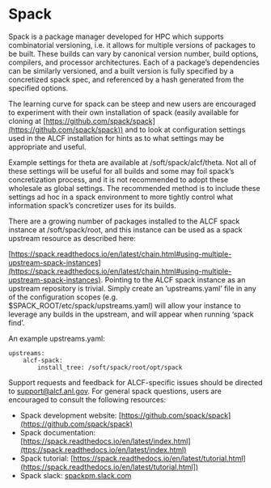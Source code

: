 # Spack

Spack is a package manager developed for HPC which supports combinatorial versioning, i.e. it allows for multiple versions of packages to be built. These builds can vary by canonical version number, build options, compilers, and processor architectures. Each of a package’s dependencies can be similarly versioned, and a built version is fully specified by a concretized spack spec, and referenced by a hash generated from the specified options.

The learning curve for spack can be steep and new users are encouraged to experiment with their own installation of spack (easily available for cloning at [https://github.com/spack/spack](https://github.com/spack/spack)) and to look at configuration settings used in the ALCF installation for hints as to what settings may be appropriate and useful. 

Example settings for theta are available at /soft/spack/alcf/theta. Not all of these settings will be useful for all builds and some may foil spack’s concretization process, and it is not recommended to adopt these wholesale as global settings. The recommended method is to include these settings ad hoc in a spack environment to more tightly control what information spack’s concretizer uses for its builds.

There are a growing number of packages installed to the ALCF spack instance at /soft/spack/root, and this instance can be used as a spack upstream resource as described here:

[https://spack.readthedocs.io/en/latest/chain.html#using-multiple-upstream-spack-instances](https://spack.readthedocs.io/en/latest/chain.html#using-multiple-upstream-spack-instances). Pointing to the ALCF spack instance as an upstream repository is trivial. Simply create an ‘upstreams.yaml’ file in any of the configuration scopes (e.g. $SPACK_ROOT/etc/spack/upstreams.yaml) will allow your instance to leverage any builds in the upstream, and will appear when running ‘spack find’.

An example upstreams.yaml:
```
upstreams: 
    alcf-spack: 
        install_tree: /soft/spack/root/opt/spack
```
Support requests and feedback for ALCF-specific issues should be directed to [support@alcf.anl.gov](mailto:support@alcf.anl.gov). For general spack questions, users are encouraged to consult the following resources:

- Spack development website: [https://github.com/spack/spack](https://github.com/spack/spack)
- Spack documentation: [https://spack.readthedocs.io/en/latest/index.html](ttps://spack.readthedocs.io/en/latest/index.html)
- Spack tutorial: [https://spack.readthedocs.io/en/latest/tutorial.html](https://spack.readthedocs.io/en/latest/tutorial.html])
- Spack slack: [spackpm.slack.com](spackpm.slack.com)

